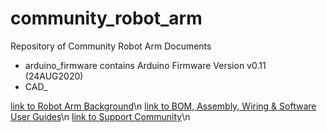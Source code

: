 # community_robot_arm 
Repository of Community Robot Arm Documents
* arduino_firmware contains Arduino Firmware Version v0.11 (24AUG2020)
* CAD_

[link to Robot Arm Background](https://www.20sffactory.com/robot/about)\n
[link to BOM, Assembly, Wiring & Software User Guides](https://www.20sffactory.com/robot/resource)\n
[link to Support Community](https://www.facebook.com/groups/robotarm)\n
